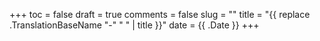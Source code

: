 +++
toc = false
draft = true
comments = false
slug = ""
title = "{{ replace .TranslationBaseName "-" " " | title }}"
date = {{ .Date }}
+++
